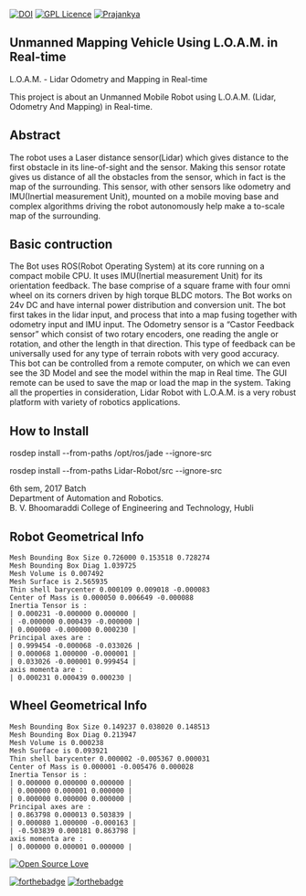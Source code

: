 [![DOI](https://zenodo.org/badge/22321/prajankya/Lidar-Robot.svg)](https://zenodo.org/badge/latestdoi/22321/prajankya/Lidar-Robot) [![GPL Licence](https://badges.frapsoft.com/os/gpl/gpl.svg?v=103)](https://opensource.org/licenses/GPL-3.0/)  [![Prajankya](https://img.shields.io/badge/Developer-Prajankya-blue.svg)](https://github.com/prajankya)


## Unmanned Mapping Vehicle Using L.O.A.M. in Real-time
 L.O.A.M. - Lidar Odometry and Mapping in Real-time

This project is about an Unmanned Mobile Robot using L.O.A.M. (Lidar, Odometry And Mapping) in Real-time.

## Abstract
The robot uses a Laser distance sensor(Lidar) which gives distance to the first obstacle in its line-of-sight and the sensor. Making this sensor rotate gives us distance of all the obstacles from the sensor, which in fact is the map of the surrounding. This sensor, with other sensors like odometry and IMU(Inertial measurement Unit), mounted on a mobile moving base and complex algorithms driving the robot autonomously help make a to-scale map of the surrounding.

## Basic contruction
The Bot uses ROS(Robot Operating System) at its core running on a compact mobile CPU. It uses IMU(Inertial measurement Unit) for its orientation feedback. The base comprise of a square frame with four omni wheel on its corners driven by high torque BLDC motors. The Bot works on 24v DC and have internal power distribution and conversion unit. The bot first takes in the lidar input, and process that into a map fusing together with  odometry input and IMU input. The Odometry sensor is a “Castor Feedback sensor” which consist of two rotary encoders, one reading the angle or rotation, and other the length in that direction. This type of feedback can be universally used for any type of terrain robots with very good accuracy. This bot can be controlled from a remote computer, on which we can even see the 3D Model and see the model within the map in Real time. The GUI remote can be used to save the map or load the map in the system. Taking all the properties in consideration,  Lidar Robot with L.O.A.M. is a very robust platform with variety of robotics applications.


## How to Install
rosdep install --from-paths /opt/ros/jade --ignore-src

rosdep install --from-paths Lidar-Robot/src --ignore-src

6th sem, 2017 Batch  
Department of Automation and Robotics.  
B. V. Bhoomaraddi College of Engineering and Technology, Hubli  

## Robot Geometrical Info
```
Mesh Bounding Box Size 0.726000 0.153518 0.728274
Mesh Bounding Box Diag 1.039725
Mesh Volume is 0.007492
Mesh Surface is 2.565935
Thin shell barycenter 0.000109 0.009018 -0.000083
Center of Mass is 0.000050 0.006649 -0.000088
Inertia Tensor is :
| 0.000231 -0.000000 0.000000 |
| -0.000000 0.000439 -0.000000 |
| 0.000000 -0.000000 0.000230 |
Principal axes are :
| 0.999454 -0.000068 -0.033026 |
| 0.000068 1.000000 -0.000001 |
| 0.033026 -0.000001 0.999454 |
axis momenta are :
| 0.000231 0.000439 0.000230 |
```

## Wheel Geometrical Info
```
Mesh Bounding Box Size 0.149237 0.038020 0.148513
Mesh Bounding Box Diag 0.213947
Mesh Volume is 0.000238
Mesh Surface is 0.093921
Thin shell barycenter 0.000002 -0.005367 0.000031
Center of Mass is 0.000001 -0.005476 0.000028
Inertia Tensor is :
| 0.000000 0.000000 0.000000 |
| 0.000000 0.000001 0.000000 |
| 0.000000 0.000000 0.000000 |
Principal axes are :
| 0.863798 0.000013 0.503839 |
| 0.000080 1.000000 -0.000163 |
| -0.503839 0.000181 0.863798 |
axis momenta are :
| 0.000000 0.000001 0.000000 |
```

[![Open Source Love](https://badges.frapsoft.com/os/v1/open-source.svg?v=103)](https://github.com/ellerbrock/open-source-badge/)

[![forthebadge](http://forthebadge.com/images/badges/powered-by-electricity.svg)](http://forthebadge.com)
[![forthebadge](http://forthebadge.com/images/badges/built-with-love.svg)](http://forthebadge.com)

